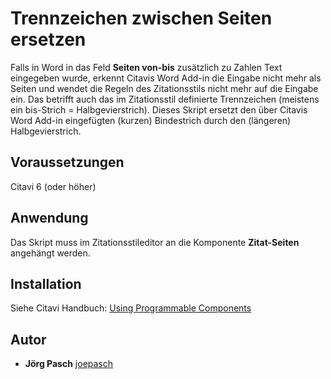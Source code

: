 # Trennzeichen zwischen Seiten ersetzen
Falls in Word in das Feld **Seiten von-bis** zusätzlich zu Zahlen Text eingegeben wurde, erkennt Citavis Word Add-in die Eingabe nicht mehr als Seiten und wendet die Regeln des Zitationsstils nicht mehr auf die Eingabe ein. Das betrifft auch das im Zitationsstil definierte Trennzeichen (meistens ein bis-Strich = Halbgevierstrich). Dieses Skript ersetzt den über Citavis Word Add-in eingefügten (kurzen) Bindestrich durch den (längeren) Halbgevierstrich.

## Voraussetzungen
Citavi 6 (oder höher)

## Anwendung
Das Skript muss im Zitationsstileditor an die Komponente **Zitat-Seiten** angehängt werden. 

## Installation
Siehe Citavi Handbuch: [Using Programmable Components](https://www.citavi.com/programmable_components)

## Autor

* **Jörg Pasch** [joepasch](https://github.com/joepasch)
